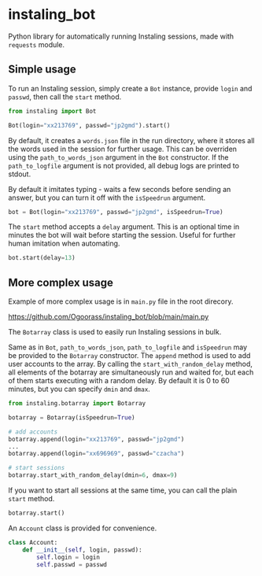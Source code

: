 # instaling_bot
Python library for automatically running Instaling sessions, made with `requests` module.

## Simple usage

To run an Instaling session, simply create a `Bot` instance, provide `login` and `passwd`, then call the `start` method.

```python
from instaling import Bot

Bot(login="xx213769", passwd="jp2gmd").start()
```

By default, it creates a `words.json` file in the run directory, where it stores all the words used in the session for further usage. This can be overriden using the `path_to_words_json` argument in the `Bot` constructor.
If the `path_to_logfile` argument is not provided, all debug logs are printed to stdout.

By default it imitates typing - waits a few seconds before sending an answer, but you can turn it off with the `isSpeedrun` argument.
```python
bot = Bot(login="xx213769", passwd="jp2gmd", isSpeedrun=True)
```

The `start` method accepts a `delay` argument. This is an optional time in minutes the bot will wait before starting the session. Useful for further human imitation when automating.
```python
bot.start(delay=13)
```

## More complex usage

Example of more complex usage is in `main.py` file in the root direcory.

https://github.com/Ogoorass/instaling_bot/blob/main/main.py

The `Botarray` class is used to easily run Instaling sessions in bulk.

Same as in `Bot`, `path_to_words_json`, `path_to_logfile` and `isSpeedrun` may be provided to the `Botarray` constructor. The `append` method is used to add user accounts to the array. By calling the `start_with_random_delay` method, all elements of the botarray are simultaneously run and waited for, but each of them starts executing with a random delay. By default it is 0 to 60 minutes, but you can specify `dmin` and `dmax`.

```python
from instaling.botarray import Botarray

botarray = Botarray(isSpeedrun=True)

# add accounts
botarray.append(login="xx213769", passwd="jp2gmd")
...
botarray.append(login="xx696969", passwd="czacha")

# start sessions
botarray.start_with_random_delay(dmin=6, dmax=9)
```

If you want to start all sessions at the same time, you can call the plain `start` method.
```python
botarray.start()
```

An `Account` class is provided for convenience. 
```python
class Account:
    def __init__(self, login, passwd):
        self.login = login
        self.passwd = passwd
```
